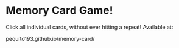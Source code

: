 # Memory Card Game!
Click all individual cards, without ever hitting a repeat! Available at:

pequito193.github.io/memory-card/